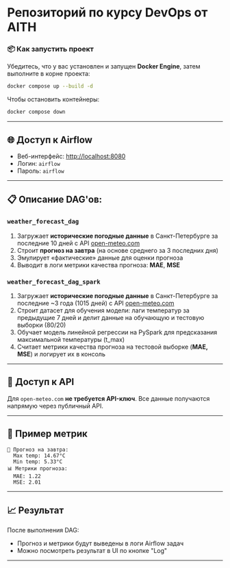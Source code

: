 # Репозиторий по курсу DevOps от AITH

### 📦 Как запустить проект

Убедитесь, что у вас установлен и запущен **Docker Engine**, затем выполните в корне проекта:

```bash
docker compose up --build -d
```

Чтобы остановить контейнеры:

```bash
docker compose down
```

---

## 🌐 Доступ к Airflow

- Веб-интерфейс: [http://localhost:8080](http://localhost:8080)  
- Логин: `airflow`  
- Пароль: `airflow`

---

## 📋 Описание DAG'ов: 

### `weather_forecast_dag`

1. Загружает **исторические погодные данные** в Санкт-Петербурге за последние 10 дней с API [open-meteo.com](https://open-meteo.com/)
2. Строит **прогноз на завтра** (на основе среднего за 3 последних дня)
3. Эмулирует «фактические» данные для оценки прогноза
4. Выводит в логи метрики качества прогноза: **MAE**, **MSE**

### `weather_forecast_dag_spark`
1. Загружает **исторические погодные данные** в Санкт-Петербурге за последние ~3 года (1015 дней) с API [open-meteo.com](https://open-meteo.com/)
2. Строит датасет для обучения модели: лаги температур за предыдущие 7 дней и делит данные на обучающую и тестовую выборки (80/20)
3. Обучает модель линейной регрессии на PySpark для предсказания максимальной температуры (t_max)
4. Считает метрики качества прогноза на тестовой выборке (**MAE, MSE**) и логирует их в консоль


---

## 🔐 Доступ к API

Для `open-meteo.com` **не требуется API-ключ**. Все данные получаются напрямую через публичный API.

---

## 🧪 Пример метрик

```log
📅 Прогноз на завтра:
  Max temp: 14.67°C
  Min temp: 5.33°C
📊 Метрики прогноза:
  MAE: 1.22
  MSE: 2.01
```

---

## 📈 Результат

После выполнения DAG:
- Прогноз и метрики будут выведены в логи Airflow задач
- Можно посмотреть результат в UI по кнопке "Log"

---
